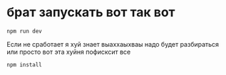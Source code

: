 # брат запускать вот так вот
```terminal
npm run dev
```
Если не сработает я хуй знает выаххаыхваы
надо будет разбираться или просто вот эта хуйня пофисксит все
```terminal
npm install
```
